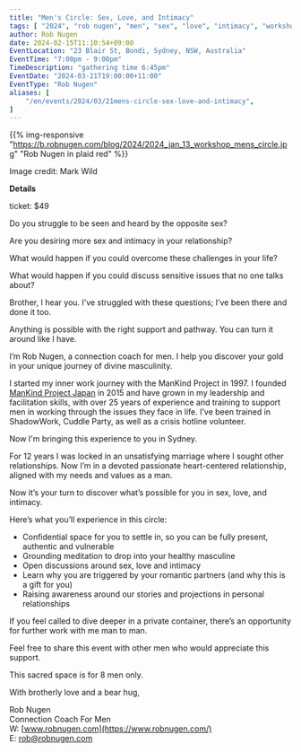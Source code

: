 ```yaml
---
title: "Men's Circle: Sex, Love, and Intimacy"
tags: [ "2024", "rob nugen", "men", "sex", "love", "intimacy", "workshop" ]
author: Rob Nugen
date: 2024-02-15T11:10:54+09:00
EventLocation: "23 Blair St, Bondi, Sydney, NSW, Australia"
EventTime: "7:00pm - 9:00pm"
TimeDescription: "gathering time 6:45pm"
EventDate: "2024-03-21T19:00:00+11:00"
EventType: "Rob Nugen"
aliases: [
    "/en/events/2024/03/21mens-circle-sex-love-and-intimacy",
]
---
```


{{% img-responsive "https://b.robnugen.com/blog/2024/2024_jan_13_workshop_mens_circle.jpg" "Rob Nugen in plaid red" %}}

<div class="note">Image credit: Mark Wild</div>

**Details**

ticket: $49

Do you struggle to be seen and heard by the opposite sex?

Are you desiring more sex and intimacy in your relationship?

What would happen if you could overcome these challenges in your life?

What would happen if you could discuss sensitive issues that no one talks about?

Brother, I hear you.  I’ve struggled with these questions;
I’ve been there and done it too.

Anything is possible with the right support and pathway.
You can turn it around like I have.

I’m Rob Nugen, a connection coach for men. I help you discover your
gold in your unique journey of divine masculinity.

I started my inner work journey with the ManKind Project in 1997.
I founded [ManKind Project Japan](https://www.mkpjapan.org) in 2015
and have grown in my leadership and
facilitation skills, with over 25 years of experience and training
to support men in working through the issues they face in life.
I’ve been trained in ShadowWork, Cuddle Party, as well as a crisis hotline volunteer.

Now I'm bringing this experience to you in Sydney.

For 12 years I was locked in an unsatisfying marriage where
I sought other relationships.  Now I’m in a devoted passionate
heart-centered relationship, aligned with my needs and values as a man.

Now it’s your turn to discover what’s possible for you in sex, love, and intimacy.

Here’s what you’ll experience in this circle:

* Confidential space for you to settle in, so you can be fully present, authentic and vulnerable
* Grounding meditation to drop into your healthy masculine
* Open discussions around sex, love and intimacy
* Learn why you are triggered by your romantic partners (and why this is a gift for you)
* Raising awareness around our stories and projections in personal relationships

If you feel called to dive deeper in a private container,
there’s an opportunity for further work with me man to man.

Feel free to share this event with other men who would appreciate this support.

This sacred space is for 8 men only.

With brotherly love and a bear hug,

Rob Nugen
<br>Connection Coach For Men
<br>W: [www.robnugen.com](https://www.robnugen.com/)
<br>E: rob@robnugen.com
